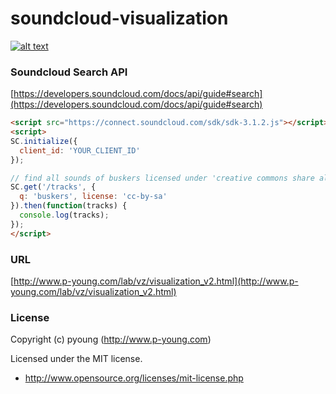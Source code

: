 # soundcloud-visualization


[![alt text](http://cmiscm.github.com/material-interaction/screenshot/mi.jpg)](http://cmiscm.github.com/material-interaction/)


### Soundcloud Search API
[https://developers.soundcloud.com/docs/api/guide#search](https://developers.soundcloud.com/docs/api/guide#search)
```html
<script src="https://connect.soundcloud.com/sdk/sdk-3.1.2.js"></script>
<script>
SC.initialize({
  client_id: 'YOUR_CLIENT_ID'
});

// find all sounds of buskers licensed under 'creative commons share alike'
SC.get('/tracks', {
  q: 'buskers', license: 'cc-by-sa'
}).then(function(tracks) {
  console.log(tracks);
});
</script>
```


### URL
[http://www.p-young.com/lab/vz/visualization_v2.html](http://www.p-young.com/lab/vz/visualization_v2.html)


### License
Copyright (c) pyoung (http://www.p-young.com)

Licensed under the MIT license.

 - http://www.opensource.org/licenses/mit-license.php
